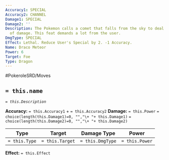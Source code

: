 ```yaml
---
Accuracy1: SPECIAL
Accuracy2: CHANNEL
Damage1: SPECIAL
Damage2: ''
Description: The Pokemon calls a comet that falls from the sky to deal a brutal amount
  of damage. This feat demands a lot from the user.
DmgType: SPECIAL
Effect: Lethal. Reduce User's Special by 2. -1 Accuracy.
Name: Draco Meteor
Power: 6
Target: Foe
Type: Dragon
---
```


#PokeroleSRD/Moves

## `= this.name` 
*`= this.Description`*

**Accuracy:** `= this.Accuracy1` + `= this.Accuracy2`
**Damage:** `= this.Power` `= choice(length(this.Damage1)=0, "","\+ "+ this.Damage1)` `= choice(length(this.Damage2)=0, "","\+ "+ this.Damage2)`

| Type          | Target          | Damage Type          | Power          |
| ------------- | --------------- | ---------------- | -------------- |
| `= this.Type` | `= this.Target` | `= this.DmgType` | `= this.Power` | 

**Effect:** `= this.Effect`